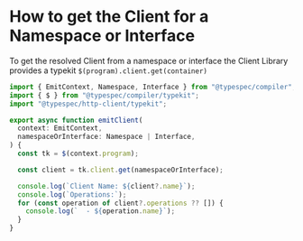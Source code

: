 # How to get the Client for a Namespace or Interface

To get the resolved Client from a namespace or interface the Client Library provides a typekit `$(program).client.get(container)`

```ts
import { EmitContext, Namespace, Interface } from "@typespec/compiler";
import { $ } from "@typespec/compiler/typekit";
import "@typespec/http-client/typekit";

export async function emitClient(
  context: EmitContext,
  namespaceOrInterface: Namespace | Interface,
) {
  const tk = $(context.program);

  const client = tk.client.get(namespaceOrInterface);

  console.log(`Client Name: ${client?.name}`);
  console.log(`Operations:`);
  for (const operation of client?.operations ?? []) {
    console.log(`  - ${operation.name}`);
  }
}
```
